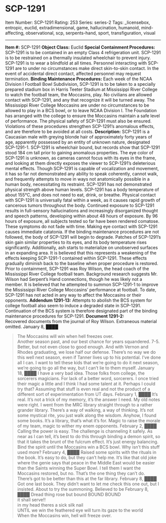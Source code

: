 # SCP-1291
Item Number: SCP-1291
Rating: 253
Series: series-2
Tags: _licensebox, entropic, euclid, extradimensional, game, hallucination, humanoid, mind-affecting, observational, scp, serpents-hand, sport, transfiguration, visual

---

**Item #:** SCP-1291
**Object Class:** Euclid
**Special Containment Procedures:** SCP-1291 is to be contained in an empty Class 4 refrigeration unit. SCP-1291 is to be restrained on a thermally insulated wheelchair to prevent injury. SCP-1291 is to wear a blindfold at all times. Personnel interacting with SCP-1291 are to under no circumstances make direct skin-to-skin contact. In the event of accidental direct contact, affected personnel may request termination.
**Binding Maintenance Procedures:** Each week of the NCAA Division I Football Bowl Subdivision, SCP-1291 is to be taken to a specially prepared stadium box in Harris Teeter Stadium at Mississippi River College to watch the football team, the Moccasins, play. No civilians are allowed contact with SCP-1291, and any that recognize it will be turned away.
The Mississippi River College Moccasins are under no circumstances to be allowed to play in a BCS bowl, or to leave NCAA Division I. The Foundation has arranged with the college to ensure the Moccasins maintain a safe level of performance. The physical safety of SCP-1291 must also be ensured.
Violations of these procedures strengthen SCP-1291’s anomalous effects, and are therefore to be avoided at all costs.
**Description:** SCP-1291 is a Caucasian male with greying blonde hair of approximately forty years of age, apparently possessed by an entity of unknown nature, designated SCP-1291-1. SCP-1291 is wheelchair bound, but records show that SCP-1291 stood 184 cm tall prior to gaining anomalous properties. The eye color of SCP-1291 is unknown, as cameras cannot focus with its eyes in the frame, and looking at them directly exposes the viewer to SCP-1291’s deleterious mental effects.
Though SCP-1291 is capable of vocalization and movement, it has so far not demonstrated any ability to speak coherently, cannot walk, and frequently attempts to move in ways not anatomically possible in a human body, necessitating its restraint. SCP-1291 has not demonstrated physical strength above human levels.
SCP-1291 has a body temperature of about 155°C, and does not need to eat, drink, or breathe. Physical contact with SCP-1291 is universally fatal within a week, as it causes rapid growth of cancerous tumors throughout the body.
Continued exposure to SCP-1291 results in full-sensory hallucinations and increasingly disorganized thought and speech patterns, developing within about 48 hours of exposure. By 96 hours of exposure, all subjects tested so far have been rendered comatose. These symptoms do not fade with time. Making eye contact with SCP-1291 causes immediate catatonia.
If the binding maintenance procedures are not followed, the body of SCP-1291 will begin to degrade. Patches of SCP-1291’s skin gain similar properties to its eyes, and its body temperature rises significantly. Additionally, ash starts to materialize on unobserved surfaces in an expanding area. It is believed that this represents a weakening of the effects keeping SCP-1291-1 contained within SCP-1291. These effects gradually diminish back to the baseline when proper procedure is restored.
Prior to containment, SCP-1291 was Roy Wilson, the head coach of the Mississippi River College football team. Background research suggests Mr. Wilson had Serpent’s Hand connections, though he was likely not a member. It is believed that he attempted to summon SCP-1291-1 to improve the Mississippi River College Moccasins’ performance at football. To date, SCP-1291 has not acted in any way to affect the Moccasins or their opponents.
**Addendum 1291-13:** Attempts to abolish the BCS system for college football also seem to induce a degraded state in SCP-1291. Continuation of the BCS system is therefore designated part of the binding maintenance procedures for SCP-1291.
**Document 1291-2:**  
Recovered documents from the journal of Roy Wilson. Extraneous material omitted.
January 8, ████
> The Moccasins will win when hell freezes over.  
>  Another season past, and our best chance for years squandered. 7-5. Better, but not even close to good enough. And with Vernon and Rhodes graduating, we lose half our defense. There’s no way we do this well next season, even if Tanner lives up to his potential. I’ve done all I can. I want to tell these kids that we’re going to do it next season, we’re going to go all the way, but I can’t lie to them myself.
January 18, ████
> I have a very bad idea. Those folks from college, the sorcerers magicians. For lack of a better word, sorcerers. I once tried their magic a little and I think I had some talent at it. Perhaps I could try that? Assuming that stuff is even real and not the product of a different sort of experimentation from UT days.
February 1, ████
> It’s real. It’s not a trick of my memory, it’s the answer I need. My old notes were right. I went from the MRC library straight through to a rather grander library. There’s a way of walking, a way of thinking. It’s not some mystical rite, you just walk along the wisdom. Anyhow, I found some books. It’s a library, that’s what it’s for. Magic to raise the morale of my team, magic to wither my enem opponents.
February 2, ████
> Calling the power is easy. The challenge is channeling it safely. As near as I can tell, it’s best to do this through binding a demon spirit, so that it takes the brunt of the fulcrum effect. It’s just energy balancing. Bind the spirit until the Moccasins win a BCS bowl. Why isn’t this stuff used more?
February 4, ████
> Raised some spirits with the rituals in the book. It’s easy to do, but they can’t help me. It’s like that old joke where the genie says that peace in the Middle East would be easier than the Saints winning the Super Bowl. I tell them I want the Moccasins restored, but no. That’s the one thing they can’t do. There’s got to be better than this at the far library.
February 8, ████
> Got one last book. They didn’t want to let me check this one out, but I insisted. About to try the summoning.
Believed to be February 8, ████
> Dread thing rose but bound BOUND BOUND  
>  it shall serve!!  
>  in my head theres a sick silk nail  
>  UNTIL we win the feathered eye will turn its gaze to the world  
>  When the Moccasins win, hell will freeze over.